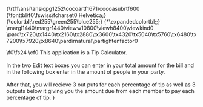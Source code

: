 {\rtf1\ansi\ansicpg1252\cocoartf1671\cocoasubrtf600
{\fonttbl\f0\fswiss\fcharset0 Helvetica;}
{\colortbl;\red255\green255\blue255;}
{\*\expandedcolortbl;;}
\margl1440\margr1440\vieww10800\viewh8400\viewkind0
\pard\tx720\tx1440\tx2160\tx2880\tx3600\tx4320\tx5040\tx5760\tx6480\tx7200\tx7920\tx8640\pardirnatural\partightenfactor0

\f0\fs24 \cf0 This application is a Tip Calculator. \
\
In the two Edit text boxes you can enter in your total amount for the bill and in the following box enter in the amount of people in your party. \
\
After that, you will recieve 3 out puts for each percentage of tip as well as 3 outputs below it giving you the amount due from each member to pay each percentage of tip.  }